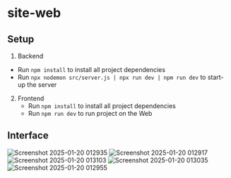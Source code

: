 # site-web

## Setup 

1. Backend
  -   Run `npm install` to install all project dependencies
  -   Run `npx nodemon src/server.js | npx run dev | npm run dev` to start-up the server 

2. Frontend
   - Run `npm install` to install all project dependencies
   - Run `npm run dev` to run project on the Web
     
## Interface

![Screenshot 2025-01-20 012935](https://github.com/user-attachments/assets/78df1816-d451-4839-96f8-1600d362c980)
![Screenshot 2025-01-20 012917](https://github.com/user-attachments/assets/93fcfffe-0b6c-440f-a5f0-166155538727)
![Screenshot 2025-01-20 013103](https://github.com/user-attachments/assets/e7f13c05-41de-4d44-bc5e-3e5d63db1db3)
![Screenshot 2025-01-20 013035](https://github.com/user-attachments/assets/156b2f38-7432-40a9-98f8-d5ed39d45401) ![Screenshot 2025-01-20 012955](https://github.com/user-attachments/assets/fd1ee9b9-5b21-4e60-bcf7-4297c89c0e52)
